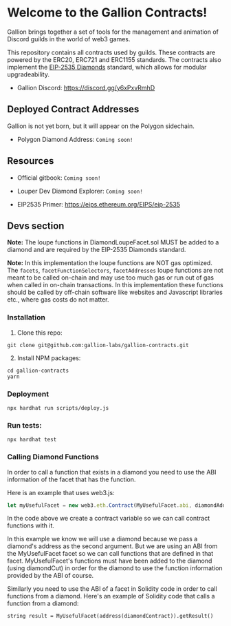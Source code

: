 # Welcome to the Gallion Contracts!

Gallion brings together a set of tools for the management and animation of Discord guilds in the world of web3 games.

This repository contains all contracts used by guilds. These contracts are powered by the ERC20, ERC721 and ERC1155 standards. The contracts also implement the [EIP-2535 Diamonds](https://github.com/ethereum/EIPs/issues/2535) standard, which allows for modular upgradeability.

* Gallion Discord: https://discord.gg/y6xPxvRmhD

## Deployed Contract Addresses

Gallion is not yet born, but it will appear on the Polygon sidechain.

* Polygon Diamond Address: `Coming soon!`

## Resources

* Official gitbook: `Coming soon!`

* Louper Dev Diamond Explorer: `Coming soon!`

* EIP2535 Primer: https://eips.ethereum.org/EIPS/eip-2535

## Devs section

**Note:** The loupe functions in DiamondLoupeFacet.sol MUST be added to a diamond and are required by the EIP-2535 Diamonds standard.

**Note:** In this implementation the loupe functions are NOT gas optimized. The `facets`, `facetFunctionSelectors`, `facetAddresses` loupe functions are not meant to be called on-chain and may use too much gas or run out of gas when called in on-chain transactions. In this implementation these functions should be called by off-chain software like websites and Javascript libraries etc., where gas costs do not matter.


### Installation

1. Clone this repo:
```console
git clone git@github.com:gallion-labs/gallion-contracts.git
```

2. Install NPM packages:
```console
cd gallion-contracts
yarn
```

### Deployment

```console
npx hardhat run scripts/deploy.js
```

### Run tests:
```console
npx hardhat test
```

### Calling Diamond Functions

In order to call a function that exists in a diamond you need to use the ABI information of the facet that has the function.

Here is an example that uses web3.js:

```javascript
let myUsefulFacet = new web3.eth.Contract(MyUsefulFacet.abi, diamondAddress);
```

In the code above we create a contract variable so we can call contract functions with it.

In this example we know we will use a diamond because we pass a diamond's address as the second argument. But we are using an ABI from the MyUsefulFacet facet so we can call functions that are defined in that facet. MyUsefulFacet's functions must have been added to the diamond (using diamondCut) in order for the diamond to use the function information provided by the ABI of course.

Similarly you need to use the ABI of a facet in Solidity code in order to call functions from a diamond. Here's an example of Solidity code that calls a function from a diamond:

```solidity
string result = MyUsefulFacet(address(diamondContract)).getResult()
```
